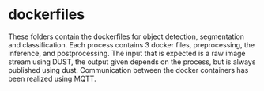 # dockerfiles

These folders contain the dockerfiles for object detection, segmentation and classification.
Each process contains 3 docker files, preprocessing, the inference, and postprocessing. The input that is expected is a raw image stream using DUST, the output given depends on the process, but is always published using dust. Communication between the docker containers has been realized using MQTT.
